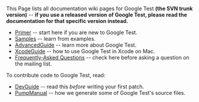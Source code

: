 This Page lists all documentation wiki pages for Google Test **(the SVN trunk version)**
-- **if you use a released version of Google Test, please read the
documentation for that specific version instead.**

  * [Primer](V1_7_Primer.md) -- start here if you are new to Google Test.
  * [Samples](V1_7_Samples.md) -- learn from examples.
  * [AdvancedGuide](V1_7_AdvancedGuide.md) -- learn more about Google Test.
  * [XcodeGuide](V1_7_XcodeGuide.md) -- how to use Google Test in Xcode on Mac.
  * [Frequently-Asked Questions](V1_7_FAQ.md) -- check here before asking a question on the mailing list.

To contribute code to Google Test, read:

  * [DevGuide](DevGuide.md) -- read this _before_ writing your first patch.
  * [PumpManual](V1_7_PumpManual.md) -- how we generate some of Google Test's source files.